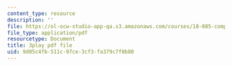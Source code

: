 ```yaml
---
content_type: resource
description: ''
file: https://ol-ocw-studio-app-qa.s3.amazonaws.com/courses/18-085-computational-science-and-engineering-i-fall-2008/9d05c4fb511c97ce3cf3fa379c7f0b80_9iJryWzLDIw.pdf
file_type: application/pdf
resourcetype: Document
title: 3play pdf file
uid: 9d05c4fb-511c-97ce-3cf3-fa379c7f0b80
---
```

